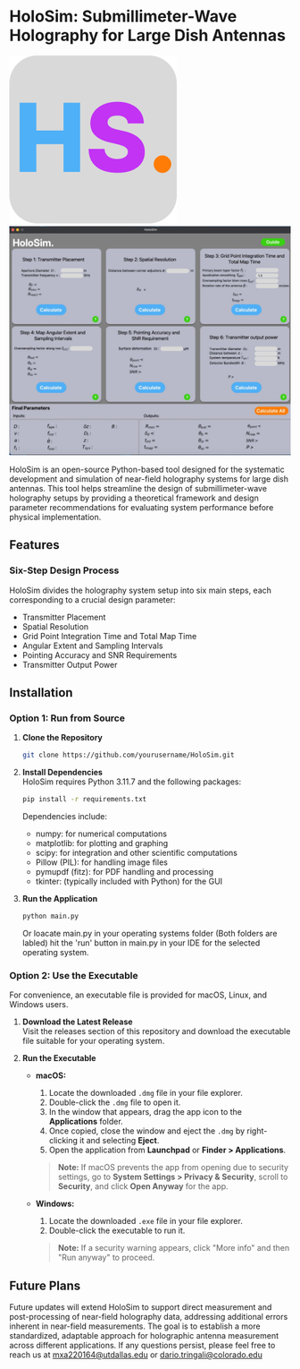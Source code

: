 # HoloSim: Submillimeter-Wave Holography for Large Dish Antennas

![HoloSim Logo](Readme_Images/HS_Logo.png)
![HoloSim UI](Readme_Images/UI.jpg)

HoloSim is an open-source Python-based tool designed for the systematic development and simulation of near-field holography systems for large dish antennas. This tool helps streamline the design of submillimeter-wave holography setups by providing a theoretical framework and design parameter recommendations for evaluating system performance before physical implementation.

## Features

### Six-Step Design Process
HoloSim divides the holography system setup into six main steps, each corresponding to a crucial design parameter:
- Transmitter Placement
- Spatial Resolution
- Grid Point Integration Time and Total Map Time
- Angular Extent and Sampling Intervals
- Pointing Accuracy and SNR Requirements
- Transmitter Output Power

## Installation

### Option 1: Run from Source

1. **Clone the Repository**
   ```bash
   git clone https://github.com/yourusername/HoloSim.git
   ```

2. **Install Dependencies**  
   HoloSim requires Python 3.11.7 and the following packages:
   ```bash
   pip install -r requirements.txt
   ```
   Dependencies include:
   - numpy: for numerical computations
   - matplotlib: for plotting and graphing
   - scipy: for integration and other scientific computations
   - Pillow (PIL): for handling image files
   - pymupdf (fitz): for PDF handling and processing
   - tkinter: (typically included with Python) for the GUI

3. **Run the Application**
   ```bash
   python main.py 
   ```
   Or loacate main.py in your operating systems folder (Both folders are labled) hit the 'run' button in main.py in your IDE for the selected operating system. 

### Option 2: Use the Executable 

For convenience, an executable file is provided for macOS, Linux, and Windows users.

1. **Download the Latest Release**  
   Visit the releases section of this repository and download the executable file suitable for your operating system.

2. **Run the Executable**  
   - **macOS:**
     1. Locate the downloaded `.dmg` file in your file explorer.
     2. Double-click the `.dmg` file to open it.
     3. In the window that appears, drag the app icon to the **Applications** folder.
     4. Once copied, close the window and eject the `.dmg` by right-clicking it and selecting **Eject**.
     5. Open the application from **Launchpad** or **Finder > Applications**.

     > **Note:** If macOS prevents the app from opening due to security settings, go to **System Settings > Privacy & Security**, scroll to **Security**, and click **Open Anyway** for the app.

   - **Windows:**
     1. Locate the downloaded `.exe` file in your file explorer.
     2. Double-click the executable to run it.
     > **Note:** If a security warning appears, click "More info" and then "Run anyway" to proceed.

## Future Plans

Future updates will extend HoloSim to support direct measurement and post-processing of near-field holography data, addressing additional errors inherent in near-field measurements. The goal is to establish a more standardized, adaptable approach for holographic antenna measurement across different applications. If any questions persist, please feel free to reach us at mxa220164@utdallas.edu or dario.tringali@colorado.edu